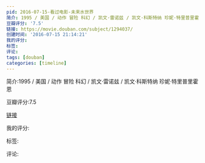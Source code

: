 ```yaml
---
pid: 2016-07-15-看过电影-未来水世界
简介: 1995 / 美国 / 动作 冒险 科幻 / 凯文·雷诺兹 / 凯文·科斯特纳 珍妮·特里普里霍恩
豆瓣评分: '7.5'
链接: https://movie.douban.com/subject/1294037/
创建时间: '2016-07-15 21:14:21'
我的评分:
标签:
评论:
tags: [douban]
categories: [timeline]
---
```

简介:1995 / 美国 / 动作 冒险 科幻 / 凯文·雷诺兹 / 凯文·科斯特纳 珍妮·特里普里霍恩

豆瓣评分:7.5

[链接](https://movie.douban.com/subject/1294037/)

我的评分:

标签:

评论:


